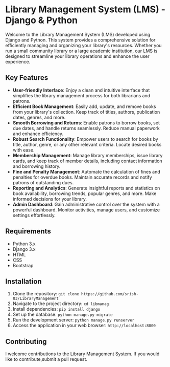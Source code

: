 
# Library Management System (LMS) - Django & Python

Welcome to the Library Management System (LMS) developed using Django and Python. This system provides a comprehensive solution for efficiently managing and organizing your library's resources. Whether you run a small community library or a large academic institution, our LMS is designed to streamline your library operations and enhance the user experience.

## Key Features

- **User-friendly Interface**: Enjoy a clean and intuitive interface that simplifies the library management process for both librarians and patrons.
- **Efficient Book Management**: Easily add, update, and remove books from your library's collection. Keep track of titles, authors, publication dates, genres, and more.
- **Smooth Borrowing and Returns**: Enable patrons to borrow books, set due dates, and handle returns seamlessly. Reduce manual paperwork and enhance efficiency.
- **Robust Search Functionality**: Empower users to search for books by title, author, genre, or any other relevant criteria. Locate desired books with ease.
- **Membership Management**: Manage library memberships, issue library cards, and keep track of member details, including contact information and borrowing history.
- **Fine and Penalty Management**: Automate the calculation of fines and penalties for overdue books. Maintain accurate records and notify patrons of outstanding dues.
- **Reporting and Analytics**: Generate insightful reports and statistics on book availability, borrowing trends, popular genres, and more. Make informed decisions for your library.
- **Admin Dashboard**: Gain administrative control over the system with a powerful dashboard. Monitor activities, manage users, and customize settings effortlessly.

## Requirements

- Python 3.x
- Django 3.x
- HTML
- CSS
- Bootstrap

## Installation

1. Clone the repository: `git clone https://github.com/srish-03/LibraryManagement`
2. Navigate to the project directory: `cd libmanag`
3. Install dependencies: `pip install django`
4. Set up the database: `python manage.py migrate`
5. Run the development server: `python manage.py runserver`
6. Access the application in your web browser: `http://localhost:8000`



## Contributing

I welcome contributions to the Library Management System. If you would like to contribute,submit a pull request.
